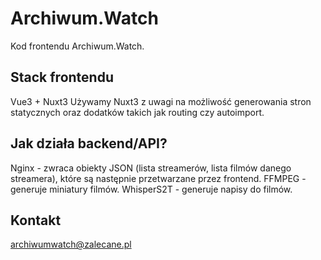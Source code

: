 # Archiwum.Watch

Kod frontendu Archiwum.Watch.

## Stack frontendu
Vue3 + Nuxt3
Używamy Nuxt3 z uwagi na możliwość generowania stron statycznych oraz dodatków takich jak routing czy autoimport.

## Jak działa backend/API?
Nginx - zwraca obiekty JSON (lista streamerów, lista filmów danego streamera), które są następnie przetwarzane przez frontend.
FFMPEG - generuje miniatury filmów.
WhisperS2T - generuje napisy do filmów.

## Kontakt
archiwumwatch@zalecane.pl